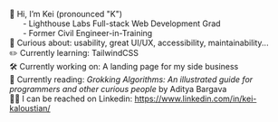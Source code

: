 👋 Hi, I’m Kei (pronounced "K")  
      - Lighthouse Labs Full-stack Web Development Grad  
      - Former Civil Engineer-in-Training  
🔎 Curious about: usability, great UI/UX, accessibility, maintainability...   
✏️ Currently learning: TailwindCSS  
🛠️ Currently working on: A landing page for my side business  
📖 Currently reading: _Grokking Algorithms: An illustrated guide for programmers and other curious people_ by Aditya Bargava  
👨‍💼 I can be reached on Linkedin: https://www.linkedin.com/in/kei-kaloustian/
